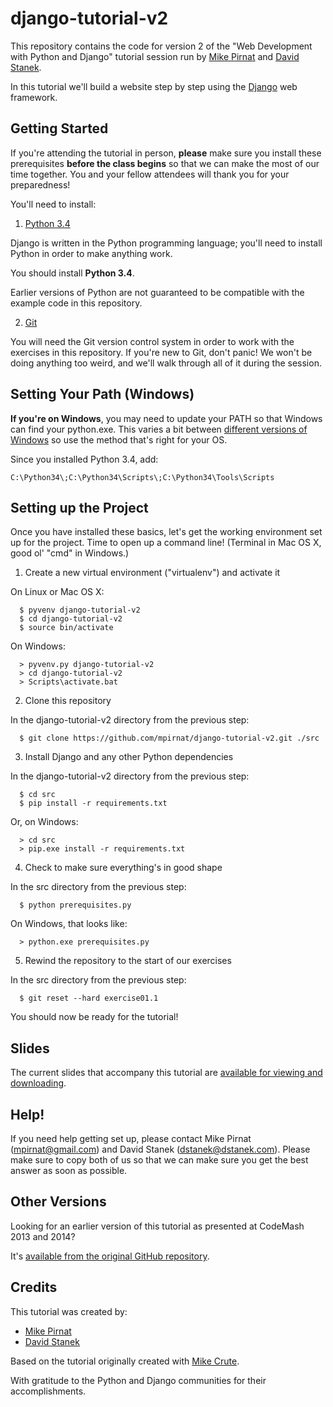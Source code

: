django-tutorial-v2
==================

This repository contains the code for version 2 of the
"Web Development with Python and Django" tutorial session run by
[Mike Pirnat][mpirnat] and [David Stanek][dstanek].

In this tutorial we'll build a website step by step
using the [Django][django] web framework.


Getting Started
---------------

If you're attending the tutorial in person,
**please** make sure you install these prerequisites
**before the class begins**
so that we can make the most of our time together.
You and your fellow attendees will
thank you for your preparedness!

You'll need to install:

 1. [Python 3.4][python]

  Django is written in the Python programming language;
  you'll need to install Python
  in order to make anything work.

  You should install **Python 3.4**.

  Earlier versions of Python are not guaranteed
  to be compatible with the example code
  in this repository.

 2. [Git][git]

  You will need the Git version control system
  in order to work with the exercises in this repository.
  If you're new to Git, don't panic!
  We won't be doing anything too weird,
  and we'll walk through all of it
  during the session.


Setting Your Path (Windows)
---------------------------

**If you're on Windows**,
you may need to update your PATH
so that Windows can find your python.exe.
This varies a bit between
[different versions of Windows][windows-path]
so use the method that's right for your OS.

Since you installed Python 3.4, add:

    C:\Python34\;C:\Python34\Scripts\;C:\Python34\Tools\Scripts


Setting up the Project
----------------------

Once you have installed these basics,
let's get the working environment set up for the project.
Time to open up a command line!
(Terminal in Mac OS X,
good ol' "cmd" in Windows.)

 1. Create a new virtual environment ("virtualenv") and activate it

  On Linux or Mac OS X:

      $ pyvenv django-tutorial-v2
      $ cd django-tutorial-v2
      $ source bin/activate

  On Windows:

      > pyvenv.py django-tutorial-v2
      > cd django-tutorial-v2
      > Scripts\activate.bat

 2. Clone this repository

  In the django-tutorial-v2 directory from the previous step:

      $ git clone https://github.com/mpirnat/django-tutorial-v2.git ./src

 3. Install Django and any other Python dependencies

  In the django-tutorial-v2 directory from the previous step:

      $ cd src
      $ pip install -r requirements.txt

  Or, on Windows:

      > cd src
      > pip.exe install -r requirements.txt

 4. Check to make sure everything's in good shape

  In the src directory from the previous step:

      $ python prerequisites.py

  On Windows, that looks like:

      > python.exe prerequisites.py

 5. Rewind the repository to the start of our exercises

  In the src directory from the previous step:

      $ git reset --hard exercise01.1

You should now be ready for the tutorial!


Slides
------

The current slides that accompany this tutorial are
[available for viewing and downloading][slides].


Help!
-----

If you need help getting set up, please contact
Mike Pirnat (mpirnat@gmail.com) and
David Stanek (dstanek@dstanek.com).
Please make sure to copy both of us
so that we can make sure you get the best answer as soon as possible.


Other Versions
--------------

Looking for an earlier version of this tutorial
as presented at CodeMash 2013 and 2014?

It's [available from the original GitHub repository][v1].


Credits
-------

This tutorial was created by:

 * [Mike Pirnat][mpirnat]
 * [David Stanek][dstanek]

Based on the tutorial originally created with [Mike Crute][mcrute].

With gratitude to the Python and Django communities for their accomplishments.


[django]: https://www.djangoproject.com
[dstanek]: http://traceback.org
[git]: http://git-scm.com
[mcrute]: http://mike.crute.org
[mpirnat]: http://mike.pirnat.com
[python]: https://python.org/downloads/
[slides]: https://speakerdeck.com/mpirnat/web-development-with-python-and-django-2015
[v1]: https://github.com/mpirnat/django-tutorial
[windows-path]: http://www.java.com/en/download/help/path.xml
